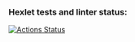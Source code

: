 ### Hexlet tests and linter status:
[![Actions Status](https://github.com/Kusays/frontend-project-44/workflows/hexlet-check/badge.svg)](https://github.com/Kusays/frontend-project-44/actions)